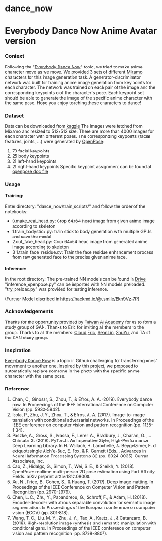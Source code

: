 # dance_now
# Everybody Dance Now Anime Avatar version
### Context

Following the  "[Everybody Dance Now](https://github.com/topics/everybody-dance-now)" topic, we tried to make anime character move as we move. We provided 3 sets of different [Mixamo](https://www.mixamo.com/) characters for this image generation task. 
A generator-discriminator network was built for training anime image generation from key points for each character. The network was trained on each pair of the image and the corresponding keypoints o of the character's pose. Each keypoint set should be able to generate the image of the specific anime character with the same pose.
Hope you enjoy teaching these characters to dance!

### Dataset

Data can be downloaded from [kaggle](https://www.kaggle.com/littlewayshuang/skeleton-to-anime-gan)
The images were fetched from Mixamo and resized to 512x512 size. There are more than 4000 images for each character with different poses.  The corresponding keypoints (facial features, joints, ...) were generated by [OpenPose](https://github.com/CMU-Perceptual-Computing-Lab/openpose):
1. 70 facial keypoints
2. 25 body keypoints
3. 21 left-hand keypoints
4. 21 right-hand keypoints
Specific keypoint assignment can be found at [openpose doc file](https://github.com/CMU-Perceptual-Computing-Lab/openpose/blob/master/doc/output.md)

### Usage

#### Training:

Enter directory: "dance_now/train_scripts/" and follow the order of the notebooks:
* 0.make_real_head.py: Crop 64x64 head image from given anime image according to skeleton
* 1.train_bodystick.py: train stick to body generation with multiple GPUs and save the model
* 2.cut_fake_head.py: Crop 64x64 head image from generated anime image according to skeleton
* 3_1.train_face_residue.py: Train the face residue enhancement process from raw generated face to the precise given anime face.

#### Inference:

In the root directory:
The pre-trained NN models can be found in [Drive](http://)
"inference_openpose.py" can be imported with NN models preloaded.
"try_preload.py" was provided for testing inference.

(Further Model discribed in https://hackmd.io/@usmile/Bkn9Vz-7P)

### Acknowledgements
Thanks for the opportunity provided by [Taiwan AI Academy](https://en.aiacademy.tw/) for us to form a study group of GAN. Thanks to Eric for inviting all the members to the group. Thanks to all the members: [Cloud](https://github.com/cloud-yun),[Eric](https://github.com/eric07109), [SeanLin](https://github.com/SeanLinH), [ShuYu](https://github.com/ShuYuHuang), and TA of the GAN study group.

### Inspiration
[Everybody Dance Now](https://github.com/topics/everybody-dance-now) is a topic in Github challenging for transferring ones' movement to another one. Inspired by this project, we proposed to automatically replace someone in the photo with the specific anime character with the same pose.

### Reference
1. Chan, C., Ginosar, S., Zhou, T., & Efros, A. A. (2019). Everybody dance now. In Proceedings of the IEEE International Conference on Computer Vision (pp. 5933-5942). 
2. Isola, P., Zhu, J. Y., Zhou, T., & Efros, A. A. (2017). Image-to-image translation with conditional adversarial networks. In Proceedings of the IEEE conference on computer vision and pattern recognition (pp. 1125-1134).
3. Paszke, A., Gross, S., Massa, F., Lerer, A., Bradbury, J., Chanan, G., … Chintala, S. (2019). PyTorch: An Imperative Style, High-Performance Deep Learning Library. In H. Wallach, H. Larochelle, A. Beygelzimer, F. d extquotesingle Alch'e-Buc, E. Fox, & R. Garnett (Eds.), Advances in Neural Information Processing Systems 32 (pp. 8024–8035). Curran Associates, Inc.
4. Cao, Z., Hidalgo, G., Simon, T., Wei, S. E., & Sheikh, Y. (2018). OpenPose: realtime multi-person 2D pose estimation using Part Affinity Fields. arXiv preprint arXiv:1812.08008.
5. Xu, N., Price, B., Cohen, S., & Huang, T. (2017). Deep image matting. In Proceedings of the IEEE Conference on Computer Vision and Pattern Recognition (pp. 2970-2979).
6. Chen, L. C., Zhu, Y., Papandreou, G., Schroff, F., & Adam, H. (2018). Encoder-decoder with atrous separable convolution for semantic image segmentation. In Proceedings of the European conference on computer vision (ECCV) (pp. 801-818).
7. Wang, T. C., Liu, M. Y., Zhu, J. Y., Tao, A., Kautz, J., & Catanzaro, B. (2018). High-resolution image synthesis and semantic manipulation with conditional gans. In Proceedings of the IEEE conference on computer vision and pattern recognition (pp. 8798-8807).
